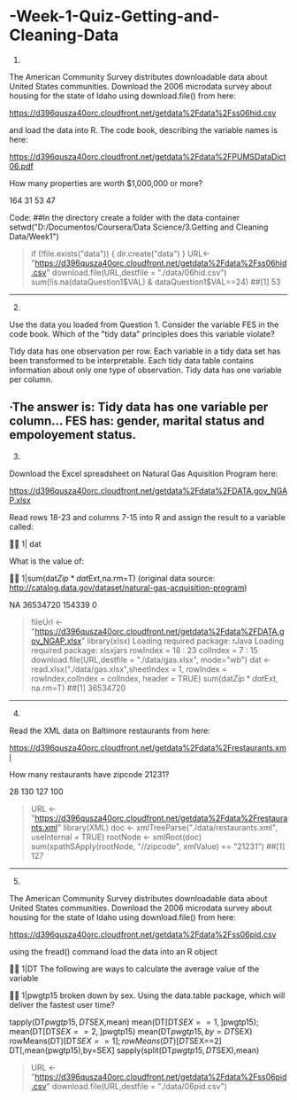 # -Week-1-Quiz-Getting-and-Cleaning-Data

1. 
The American Community Survey distributes downloadable data about United States communities. Download the 2006 microdata survey about housing for the state of Idaho using download.file() from here:

https://d396qusza40orc.cloudfront.net/getdata%2Fdata%2Fss06hid.csv

and load the data into R. The code book, describing the variable names is here:

https://d396qusza40orc.cloudfront.net/getdata%2Fdata%2FPUMSDataDict06.pdf

How many properties are worth $1,000,000 or more?

164
31
53
47

Code:
##In the directory create a folder with the data container
setwd("D:/Documentos/Coursera/Data Science/3.Getting and Cleaning Data/Week1")
> if (!file.exists("data")) {
        dir.create("data")
}
> URL<-"https://d396qusza40orc.cloudfront.net/getdata%2Fdata%2Fss06hid.csv"
> download.file(URL,destfile = "./data/06hid.csv")
> sum(!is.na(dataQuestion1$VAL) & dataQuestion1$VAL==24)
##[1] 53
---
2. 
Use the data you loaded from Question 1. Consider the variable FES in the code book. Which of the "tidy data" principles does this variable violate?

Tidy data has one observation per row.
Each variable in a tidy data set has been transformed to be interpretable.
Each tidy data table contains information about only one type of observation.
Tidy data has one variable per column.

·The answer is: Tidy data has one variable per column… FES has: gender, marital status and empoloyement status.
---
3. 
Download the Excel spreadsheet on Natural Gas Aquisition Program here:

https://d396qusza40orc.cloudfront.net/getdata%2Fdata%2FDATA.gov_NGAP.xlsx

Read rows 18-23 and columns 7-15 into R and assign the result to a variable called:



1| dat

What is the value of:


1|sum(dat$Zip*dat$Ext,na.rm=T)
(original data source: http://catalog.data.gov/dataset/natural-gas-acquisition-program)

NA
36534720
154339
0

> fileUrl <- "https://d396qusza40orc.cloudfront.net/getdata%2Fdata%2FDATA.gov_NGAP.xlsx"
> library(xlsx)
Loading required package: rJava
Loading required package: xlsxjars
> rowIndex = 18 : 23
> colIndex = 7 : 15
> download.file(URL,destfile = "./data/gas.xlsx", mode="wb")
> dat <- read.xlsx("./data/gas.xlsx",sheetIndex = 1, rowIndex = rowIndex,colIndex = colIndex, header = TRUE)
> sum(dat$Zip * dat$Ext, na.rm=T)
##[1] 36534720
---
4. 
Read the XML data on Baltimore restaurants from here:

https://d396qusza40orc.cloudfront.net/getdata%2Fdata%2Frestaurants.xml

How many restaurants have zipcode 21231?

28
130
127
100

> URL <- "https://d396qusza40orc.cloudfront.net/getdata%2Fdata%2Frestaurants.xml"
> library(XML)
> doc <- xmlTreeParse("./data/restaurants.xml", useInternal = TRUE)
> rootNode <- xmlRoot(doc)
> sum(xpathSApply(rootNode, "//zipcode", xmlValue) == "21231")
##[1] 127
---
5. 
The American Community Survey distributes downloadable data about United States communities. Download the 2006 microdata survey about housing for the state of Idaho using download.file() from here:

https://d396qusza40orc.cloudfront.net/getdata%2Fdata%2Fss06pid.csv

using the fread() command load the data into an R object


1|DT
The following are ways to calculate the average value of the variable


1|pwgtp15
broken down by sex. Using the data.table package, which will deliver the fastest user time?

tapply(DT$pwgtp15,DT$SEX,mean)
mean(DT[DT$SEX==1,]$pwgtp15); mean(DT[DT$SEX==2,]$pwgtp15)
mean(DT$pwgtp15,by=DT$SEX)
rowMeans(DT)[DT$SEX==1]; rowMeans(DT)[DT$SEX==2]
DT[,mean(pwgtp15),by=SEX]
sapply(split(DT$pwgtp15,DT$SEX),mean)

> URL <- "https://d396qusza40orc.cloudfront.net/getdata%2Fdata%2Fss06pid.csv"
> download.file(URL,destfile = "./data/06pid.csv")
